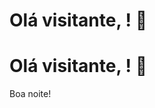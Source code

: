 # Olá visitante, <!-- start-greeting --><!-- end-greeting -->! 👋
# Olá visitante, <!-- start-greeting --><!-- end-greeting -->! 👋
Boa noite!
